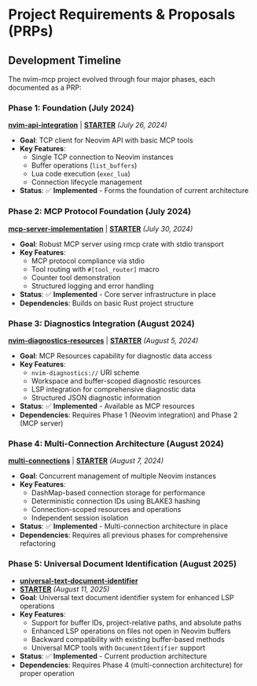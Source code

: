 # Project Requirements & Proposals (PRPs)

## Development Timeline

The nvim-mcp project evolved through four major phases, each documented as a PRP:

### Phase 1: Foundation (July 2024)

**[nvim-api-integration](./nvim-api-integration.md)** |
**[STARTER](./nvim-api-integration.STARTER.md)** _(July 26, 2024)_

- **Goal**: TCP client for Neovim API with basic MCP tools
- **Key Features**:
  - Single TCP connection to Neovim instances
  - Buffer operations (`list_buffers`)
  - Lua code execution (`exec_lua`)
  - Connection lifecycle management
- **Status**: ✅ **Implemented** - Forms the foundation of current architecture

### Phase 2: MCP Protocol Foundation (July 2024)

**[mcp-server-implementation](./mcp-server-implementation.md)** |
**[STARTER](./mcp-server-implementation.STARTER.md)** _(July 30, 2024)_

- **Goal**: Robust MCP server using rmcp crate with stdio transport
- **Key Features**:
  - MCP protocol compliance via stdio
  - Tool routing with `#[tool_router]` macro
  - Counter tool demonstration
  - Structured logging and error handling
- **Status**: ✅ **Implemented** - Core server infrastructure in place
- **Dependencies**: Builds on basic Rust project structure

### Phase 3: Diagnostics Integration (August 2024)

**[nvim-diagnostics-resources](./nvim-diagnostics-resources.md)** |
**[STARTER](./nvim-diagnostics-resources.STARTER.md)** _(August 5, 2024)_

- **Goal**: MCP Resources capability for diagnostic data access
- **Key Features**:
  - `nvim-diagnostics://` URI scheme
  - Workspace and buffer-scoped diagnostic resources
  - LSP integration for comprehensive diagnostic data
  - Structured JSON diagnostic information
- **Status**: ✅ **Implemented** - Available as MCP resources
- **Dependencies**: Requires Phase 1 (Neovim integration) and Phase 2 (MCP server)

### Phase 4: Multi-Connection Architecture (August 2024)

**[multi-connections](./multi-connections.md)** |
**[STARTER](./multi-connections.STARTER.md)** _(August 7, 2024)_

- **Goal**: Concurrent management of multiple Neovim instances
- **Key Features**:
  - DashMap-based connection storage for performance
  - Deterministic connection IDs using BLAKE3 hashing
  - Connection-scoped resources and operations
  - Independent session isolation
- **Status**: ✅ **Implemented** - Multi-connection architecture in place
- **Dependencies**: Requires all previous phases for comprehensive refactoring

### Phase 5: Universal Document Identification (August 2025)

- **[universal-text-document-identifier](./universal-text-document-identifier.md)**
- **[STARTER](./universal-text-document-identifier.STARTER.md)** _(August 11, 2025)_
- **Goal**: Universal text document identifier system for enhanced LSP operations
- **Key Features**:
  - Support for buffer IDs, project-relative paths, and absolute paths
  - Enhanced LSP operations on files not open in Neovim buffers
  - Backward compatibility with existing buffer-based methods
  - Universal MCP tools with `DocumentIdentifier` support
- **Status**: ✅ **Implemented** - Current production architecture
- **Dependencies**: Requires Phase 4 (multi-connection architecture) for proper operation
